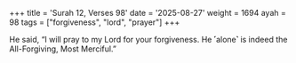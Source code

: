 +++
title = 'Surah 12, Verses 98'
date = '2025-08-27'
weight = 1694
ayah = 98
tags = ["forgiveness", "lord", "prayer"]
+++

He said, “I will pray to my Lord for your forgiveness. He ˹alone˺ is indeed the All-Forgiving, Most Merciful.”